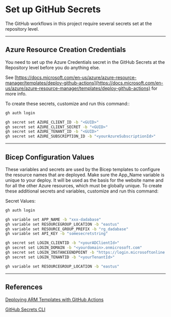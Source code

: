 # Set up GitHub Secrets

The GitHub workflows in this project require several secrets set at the repository level.

---

## Azure Resource Creation Credentials

You need to set up the Azure Credentials secret in the GitHub Secrets at the Repository level before you do anything else.

See [https://docs.microsoft.com/en-us/azure/azure-resource-manager/templates/deploy-github-actions](https://docs.microsoft.com/en-us/azure/azure-resource-manager/templates/deploy-github-actions) for more info.

To create these secrets, customize and run this command::

``` bash
gh auth login

gh secret set AZURE_CLIENT_ID -b "<GUID>"
gh secret set AZURE_CLIENT_SECRET -b "<GUID>"
gh secret set AZURE_TENANT_ID -b "<GUID>"
gh secret set AZURE_SUBSCRIPTION_ID -b "<yourAzureSubscriptionId>"
```

---

## Bicep Configuration Values

These variables and secrets are used by the Bicep templates to configure the resource names that are deployed.  Make sure the App_Name variable is unique to your deploy. It will be used as the basis for the website name and for all the other Azure resources, which must be globally unique.
To create these additional secrets and variables, customize and run this command:

Secret Values:

``` bash
gh auth login

gh variable set APP_NAME -b "xxx-dadabase"
gh variable set RESOURCEGROUP_LOCATION -b "eastus"
gh variable set RESOURCE_GROUP_PREFIX -b "rg_dadabase"
gh variable set API_KEY -b "somesecretstring"

gh secret set LOGIN_CLIENTID -b "<yourADClientId>"
gh secret set LOGIN_DOMAIN -b "<yourdomain>.onmicrosoft.com"
gh secret set LOGIN_INSTANCEENDPOINT -b "https://login.microsoftonline.com/"
gh secret set LOGIN_TENANTID -b "<yourTenantId>"

gh variable set RESOURCEGROUP_LOCATION -b "eastus"
```

---

## References

[Deploying ARM Templates with GitHub Actions](https://docs.microsoft.com/en-us/azure/azure-resource-manager/templates/deploy-github-actions)

[GitHub Secrets CLI](https://cli.github.com/manual/gh_secret_set)
